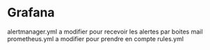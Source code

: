 # Grafana
alertmanager.yml a modifier pour recevoir les alertes par boites mail 
prometheus.yml a modifier pour prendre en compte rules.yml 
